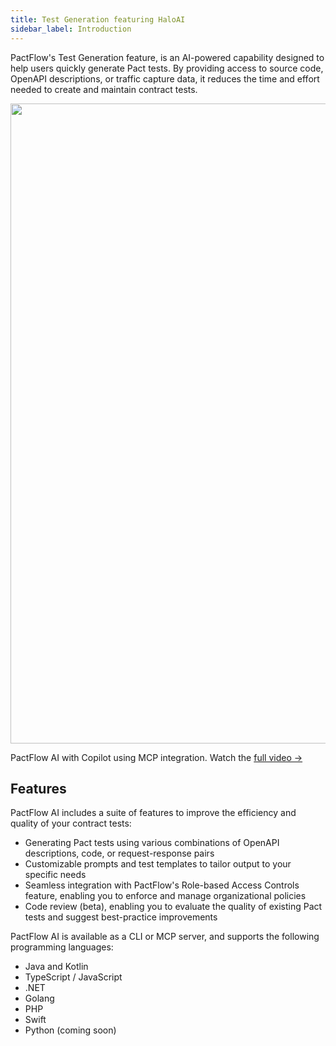 ```yaml
---
title: Test Generation featuring HaloAI
sidebar_label: Introduction
---
```


PactFlow's Test Generation feature, is an AI-powered capability designed to help users quickly generate Pact tests. By providing access to source code, OpenAPI descriptions, or traffic capture data, it reduces the time and effort needed to create and maintain contract tests.

<div style={{textAlign: 'center'}}>
  <img src="/img/mcp2.gif" width="1024" />
  <p style={{marginTop: '-25px', fontStyle: 'italic', fontSize: '90%'}}>PactFlow AI with Copilot using MCP integration. Watch the <a href="https://www.youtube.com/watch?v=VNe_Y6FcBqA&t=444s">full video →</a></p>
</div>

## Features

PactFlow AI includes a suite of features to improve the efficiency and quality of your contract tests:

* Generating Pact tests using various combinations of OpenAPI descriptions, code, or request-response pairs
* Customizable prompts and test templates to tailor output to your specific needs
* Seamless integration with PactFlow's Role-based Access Controls feature, enabling you to enforce and manage organizational policies
* Code review (beta), enabling you to evaluate the quality of existing Pact tests and suggest best-practice improvements

PactFlow AI is available as a CLI or MCP server, and supports the following programming languages:

* Java and Kotlin
* TypeScript / JavaScript
* .NET
* Golang
* PHP
* Swift
* Python (coming soon)
